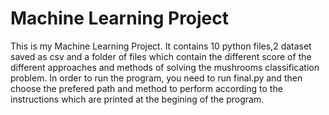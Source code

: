 # Machine Learning Project

This is my Machine Learning Project.
It contains 10 python files,2 dataset saved as csv and a folder of files which contain the different score of the different approaches and methods of solving the mushrooms classification problem.
In order to run the program, you need to run final.py and then choose the prefered path and method to perform according to the instructions which are printed at the begining of the program.

